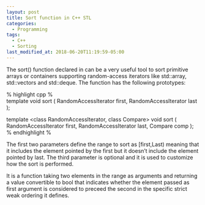 ```yaml
---
layout: post
title: Sort function in C++ STL
categories:
  - Programming
tags:
  - C++
  - Sorting
last_modified_at: 2018-06-20T11:19:59-05:00
---
```


The sort() function declared in <algorithm> can be a very useful tool to sort primitive arrays or containers supporting random-access iterators like std::array, std::vectors and std::deque. The function has the following prototypes: 
  
% highlight cpp %  
  template <class RandomAccessIterator>
  void sort ( RandomAccessIterator first, RandomAccessIterator last );

  template <class RandomAccessIterator, class Compare>
  void sort ( RandomAccessIterator first, RandomAccessIterator last, Compare comp );
% endhighlight %  

The first two parameters define the range to sort as [first,Last) meaning that it includes the element pointed by the first but it doesn’t include the element pointed by last. The third parameter is optional and it is used to customize how the sort is performed. 

It is a function taking two elements in the range as arguments and returning a value convertible to bool that indicates whether the element passed as first argument is considered to preceed the second in the specific strict weak ordering it defines.

